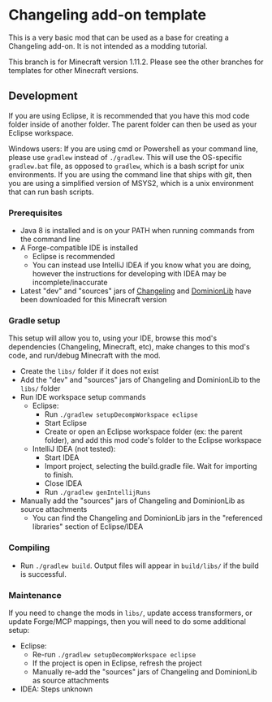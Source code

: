 # Changeling add-on template

This is a very basic mod that can be used as a base for creating a Changeling add-on. It is not intended as a modding tutorial.

This branch is for Minecraft version 1.11.2. Please see the other branches for templates for other Minecraft versions.

## Development

If you are using Eclipse, it is recommended that you have this mod code folder inside of another folder. The parent folder can then be used as your Eclipse workspace.

Windows users: If you are using cmd or Powershell as your command line, please use `gradlew` instead of `./gradlew`. This will use the OS-specific `gradlew.bat` file, as opposed to `gradlew`, which is a bash script for unix environments. If you are using the command line that ships with git, then you are using a simplified version of MSYS2, which is a unix environment that can run bash scripts.

### Prerequisites

- Java 8 is installed and is on your PATH when running commands from the command line
- A Forge-compatible IDE is installed
    - Eclipse is recommended
    - You can instead use IntelliJ IDEA if you know what you are doing, however the instructions for developing with IDEA may be incomplete/inaccurate
- Latest "dev" and "sources" jars of [Changeling](https://github.com/asanetargoss/Changeling/releases) and [DominionLib](https://github.com/asanetargoss/DominionLib/releases) have been downloaded for this Minecraft version

### Gradle setup

This setup will allow you to, using your IDE, browse this mod's dependencies (Changeling, Minecraft, etc), make changes to this mod's code, and run/debug Minecraft with the mod.

- Create the `libs/` folder if it does not exist
- Add the "dev" and "sources" jars of Changeling and DominionLib to the `libs/` folder
- Run IDE workspace setup commands
    - Eclipse:
        - Run `./gradlew setupDecompWorkspace eclipse`
        - Start Eclipse
        - Create or open an Eclipse workspace folder (ex: the parent folder), and add this mod code's folder to the Eclipse workspace
    - IntelliJ IDEA (not tested):
        - Start IDEA
        - Import project, selecting the build.gradle file. Wait for importing to finish.
        - Close IDEA
        - Run `./gradlew genIntellijRuns`
- Manually add the "sources" jars of Changeling and DominionLib as source attachments
    - You can find the Changeling and DominionLib jars in the "referenced libraries" section of Eclipse/IDEA

### Compiling

- Run `./gradlew build`. Output files will appear in `build/libs/` if the build is successful.

### Maintenance

If you need to change the mods in `libs/`, update access transformers, or update Forge/MCP mappings, then you will need to do some additional setup:

- Eclipse:
    - Re-run `./gradlew setupDecompWorkspace eclipse`
    - If the project is open in Eclipse, refresh the project
    - Manually re-add the "sources" jars of Changeling and DominionLib as source attachments
- IDEA: Steps unknown
